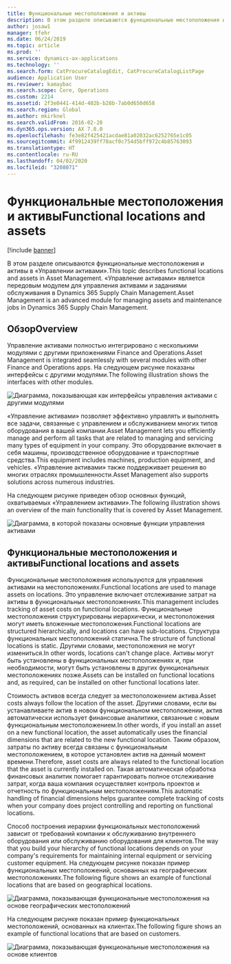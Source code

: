 ```yaml
---
title: Функциональные местоположения и активы
description: В этом разделе описываются функциональные местоположения и активы в «Управлении активами». «Управление активами» является передовым модулем для управления активами и заданиями обслуживания в Dynamics 365 Supply Chain Management.
author: josaw1
manager: tfehr
ms.date: 06/24/2019
ms.topic: article
ms.prod: ''
ms.service: dynamics-ax-applications
ms.technology: ''
ms.search.form: CatProcureCatalogEdit, CatProcureCatalogListPage
audience: Application User
ms.reviewer: kamaybac
ms.search.scope: Core, Operations
ms.custom: 2214
ms.assetid: 2f3e0441-414d-402b-b28b-7ab0d650d658
ms.search.region: Global
ms.author: mkirknel
ms.search.validFrom: 2016-02-28
ms.dyn365.ops.version: AX 7.0.0
ms.openlocfilehash: fe3e82f425421acdae81a02032ac6252765e1c05
ms.sourcegitcommit: 4f9912439ff78acf0c754d5bff972c4b85763093
ms.translationtype: HT
ms.contentlocale: ru-RU
ms.lasthandoff: 04/02/2020
ms.locfileid: "3208071"
---
```

# <a name="functional-locations-and-assets"></a><span data-ttu-id="c7fd1-104">Функциональные местоположения и активы</span><span class="sxs-lookup"><span data-stu-id="c7fd1-104">Functional locations and assets</span></span>

[!include [banner](../../includes/banner.md)]

 

<span data-ttu-id="c7fd1-105">В этом разделе описываются функциональные местоположения и активы в «Управлении активами».</span><span class="sxs-lookup"><span data-stu-id="c7fd1-105">This topic describes functional locations and assets in Asset Management.</span></span> <span data-ttu-id="c7fd1-106">«Управление активами» является передовым модулем для управления активами и заданиями обслуживания в Dynamics 365 Supply Chain Management.</span><span class="sxs-lookup"><span data-stu-id="c7fd1-106">Asset Management is an advanced module for managing assets and maintenance jobs in Dynamics 365 Supply Chain Management.</span></span>

## <a name="overview"></a><span data-ttu-id="c7fd1-107">Обзор</span><span class="sxs-lookup"><span data-stu-id="c7fd1-107">Overview</span></span>

<span data-ttu-id="c7fd1-108">Управление активами полностью интегрировано с несколькими модулями с другими приложениями Finance and Operations.</span><span class="sxs-lookup"><span data-stu-id="c7fd1-108">Asset Management is integrated seamlessly with several modules with other Finance and Operations apps.</span></span> <span data-ttu-id="c7fd1-109">На следующем рисунке показаны интерфейсы с другими модулями.</span><span class="sxs-lookup"><span data-stu-id="c7fd1-109">The following illustration shows the interfaces with other modules.</span></span>

![Диаграмма, показывающая как интерфейсы управления активами с другими модулями](media/01-overview-image.png)

<span data-ttu-id="c7fd1-111">«Управление активами» позволяет эффективно управлять и выполнять все задачи, связанные с управлением и обслуживанием многих типов оборудования в вашей компании.</span><span class="sxs-lookup"><span data-stu-id="c7fd1-111">Asset Management lets you efficiently manage and perform all tasks that are related to managing and servicing many types of equipment in your company.</span></span> <span data-ttu-id="c7fd1-112">Это оборудование включает в себя машины, производственное оборудование и транспортные средства.</span><span class="sxs-lookup"><span data-stu-id="c7fd1-112">This equipment includes machines, production equipment, and vehicles.</span></span> <span data-ttu-id="c7fd1-113">«Управление активами» также поддерживает решения во многих отраслях промышленности.</span><span class="sxs-lookup"><span data-stu-id="c7fd1-113">Asset Management also supports solutions across numerous industries.</span></span>

<span data-ttu-id="c7fd1-114">На следующем рисунке приведен обзор основных функций, охватываемых «Управлением активами».</span><span class="sxs-lookup"><span data-stu-id="c7fd1-114">The following illustration shows an overview of the main functionality that is covered by Asset Management.</span></span>

![Диаграмма, в которой показаны основные функции управления активами](media/02-overview-image.png)

## <a name="functional-locations-and-assets"></a><span data-ttu-id="c7fd1-116">Функциональные местоположения и активы</span><span class="sxs-lookup"><span data-stu-id="c7fd1-116">Functional locations and assets</span></span>

<span data-ttu-id="c7fd1-117">Функциональные местоположения используются для управления активами на местоположениях.</span><span class="sxs-lookup"><span data-stu-id="c7fd1-117">Functional locations are used to manage assets on locations.</span></span> <span data-ttu-id="c7fd1-118">Это управление включает отслеживание затрат на активы в функциональных местоположениях.</span><span class="sxs-lookup"><span data-stu-id="c7fd1-118">This management includes tracking of asset costs on functional locations.</span></span> <span data-ttu-id="c7fd1-119">Функциональные местоположения структурированы иерархически, и местоположения могут иметь вложенные местоположения.</span><span class="sxs-lookup"><span data-stu-id="c7fd1-119">Functional locations are structured hierarchically, and locations can have sub-locations.</span></span> <span data-ttu-id="c7fd1-120">Структура функциональных местоположений статична.</span><span class="sxs-lookup"><span data-stu-id="c7fd1-120">The structure of functional locations is static.</span></span> <span data-ttu-id="c7fd1-121">Другими словами, местоположения не могут измениться.</span><span class="sxs-lookup"><span data-stu-id="c7fd1-121">In other words, locations can't change place.</span></span> <span data-ttu-id="c7fd1-122">Активы могут быть установлены в функциональных местоположениях и, при необходимости, могут быть установлены в других функциональных местоположениях позже.</span><span class="sxs-lookup"><span data-stu-id="c7fd1-122">Assets can be installed on functional locations and, as required, can be installed on other functional locations later.</span></span>

<span data-ttu-id="c7fd1-123">Стоимость активов всегда следует за местоположением актива.</span><span class="sxs-lookup"><span data-stu-id="c7fd1-123">Asset costs always follow the location of the asset.</span></span> <span data-ttu-id="c7fd1-124">Другими словами, если вы устанавливаете актив в новом функциональном местоположении, актив автоматически использует финансовые аналитики, связанные с новым функциональным местоположением.</span><span class="sxs-lookup"><span data-stu-id="c7fd1-124">In other words, if you install an asset on a new functional location, the asset automatically uses the financial dimensions that are related to the new functional location.</span></span> <span data-ttu-id="c7fd1-125">Таким образом, затраты по активу всегда связаны с функциональным местоположением, в которое установлен актив на данный момент времени.</span><span class="sxs-lookup"><span data-stu-id="c7fd1-125">Therefore, asset costs are always related to the functional location that the asset is  currently installed on.</span></span> <span data-ttu-id="c7fd1-126">Такая автоматическая обработка финансовых аналитик помогает гарантировать полное отслеживание затрат, когда ваша компания осуществляет контроль проектов и отчетность по функциональным местоположениям.</span><span class="sxs-lookup"><span data-stu-id="c7fd1-126">This automatic handling of financial dimensions helps guarantee complete tracking of costs when your company does project controlling and reporting on functional locations.</span></span>

<span data-ttu-id="c7fd1-127">Способ построения иерархии функциональных местоположений зависит от требований компании к обслуживанию внутреннего оборудования или обслуживанию оборудования для клиентов.</span><span class="sxs-lookup"><span data-stu-id="c7fd1-127">The way that you build your hierarchy of functional locations depends on your company's requirements for maintaining internal equipment or servicing customer equipment.</span></span> <span data-ttu-id="c7fd1-128">На следующем рисунке показан пример функциональных местоположений, основанных на географических местоположениях.</span><span class="sxs-lookup"><span data-stu-id="c7fd1-128">The following figure shows an example of functional locations that are based on geographical locations.</span></span>

![Диаграмма, показывающая функциональные местоположения на основе географических местоположений](media/03-overview-image.png)

<span data-ttu-id="c7fd1-130">На следующем рисунке показан пример функциональных местоположений, основанных на клиентах.</span><span class="sxs-lookup"><span data-stu-id="c7fd1-130">The following figure shows an example of functional locations that are based on customers.</span></span>

![Диаграмма, показывающая функциональные местоположения на основе клиентов](media/04-overview-image.png)
